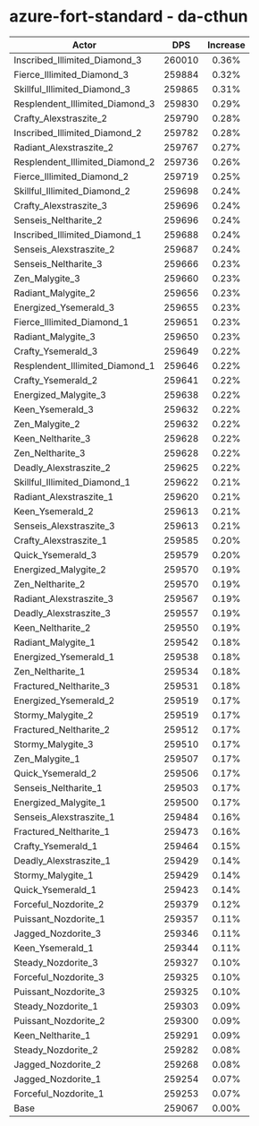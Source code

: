 # azure-fort-standard - da-cthun
| Actor | DPS | Increase |
|---|:---:|:---:|
|Inscribed_Illimited_Diamond_3|260010|0.36%|
|Fierce_Illimited_Diamond_3|259884|0.32%|
|Skillful_Illimited_Diamond_3|259865|0.31%|
|Resplendent_Illimited_Diamond_3|259830|0.29%|
|Crafty_Alexstraszite_2|259790|0.28%|
|Inscribed_Illimited_Diamond_2|259782|0.28%|
|Radiant_Alexstraszite_2|259767|0.27%|
|Resplendent_Illimited_Diamond_2|259736|0.26%|
|Fierce_Illimited_Diamond_2|259719|0.25%|
|Skillful_Illimited_Diamond_2|259698|0.24%|
|Crafty_Alexstraszite_3|259696|0.24%|
|Senseis_Neltharite_2|259696|0.24%|
|Inscribed_Illimited_Diamond_1|259688|0.24%|
|Senseis_Alexstraszite_2|259687|0.24%|
|Senseis_Neltharite_3|259666|0.23%|
|Zen_Malygite_3|259660|0.23%|
|Radiant_Malygite_2|259656|0.23%|
|Energized_Ysemerald_3|259655|0.23%|
|Fierce_Illimited_Diamond_1|259651|0.23%|
|Radiant_Malygite_3|259650|0.23%|
|Crafty_Ysemerald_3|259649|0.22%|
|Resplendent_Illimited_Diamond_1|259646|0.22%|
|Crafty_Ysemerald_2|259641|0.22%|
|Energized_Malygite_3|259638|0.22%|
|Keen_Ysemerald_3|259632|0.22%|
|Zen_Malygite_2|259632|0.22%|
|Keen_Neltharite_3|259628|0.22%|
|Zen_Neltharite_3|259628|0.22%|
|Deadly_Alexstraszite_2|259625|0.22%|
|Skillful_Illimited_Diamond_1|259622|0.21%|
|Radiant_Alexstraszite_1|259620|0.21%|
|Keen_Ysemerald_2|259613|0.21%|
|Senseis_Alexstraszite_3|259613|0.21%|
|Crafty_Alexstraszite_1|259585|0.20%|
|Quick_Ysemerald_3|259579|0.20%|
|Energized_Malygite_2|259570|0.19%|
|Zen_Neltharite_2|259570|0.19%|
|Radiant_Alexstraszite_3|259567|0.19%|
|Deadly_Alexstraszite_3|259557|0.19%|
|Keen_Neltharite_2|259550|0.19%|
|Radiant_Malygite_1|259542|0.18%|
|Energized_Ysemerald_1|259538|0.18%|
|Zen_Neltharite_1|259534|0.18%|
|Fractured_Neltharite_3|259531|0.18%|
|Energized_Ysemerald_2|259519|0.17%|
|Stormy_Malygite_2|259519|0.17%|
|Fractured_Neltharite_2|259512|0.17%|
|Stormy_Malygite_3|259510|0.17%|
|Zen_Malygite_1|259507|0.17%|
|Quick_Ysemerald_2|259506|0.17%|
|Senseis_Neltharite_1|259503|0.17%|
|Energized_Malygite_1|259500|0.17%|
|Senseis_Alexstraszite_1|259484|0.16%|
|Fractured_Neltharite_1|259473|0.16%|
|Crafty_Ysemerald_1|259464|0.15%|
|Deadly_Alexstraszite_1|259429|0.14%|
|Stormy_Malygite_1|259429|0.14%|
|Quick_Ysemerald_1|259423|0.14%|
|Forceful_Nozdorite_2|259379|0.12%|
|Puissant_Nozdorite_1|259357|0.11%|
|Jagged_Nozdorite_3|259346|0.11%|
|Keen_Ysemerald_1|259344|0.11%|
|Steady_Nozdorite_3|259327|0.10%|
|Forceful_Nozdorite_3|259325|0.10%|
|Puissant_Nozdorite_3|259325|0.10%|
|Steady_Nozdorite_1|259303|0.09%|
|Puissant_Nozdorite_2|259300|0.09%|
|Keen_Neltharite_1|259291|0.09%|
|Steady_Nozdorite_2|259282|0.08%|
|Jagged_Nozdorite_2|259268|0.08%|
|Jagged_Nozdorite_1|259254|0.07%|
|Forceful_Nozdorite_1|259253|0.07%|
|Base|259067|0.00%|

